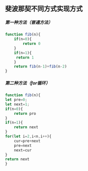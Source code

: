 ## 斐波那契不同方式实现方式
##### 第一种方法（普通方法）
```js
function fib(n){
    if(n=0){
        return 0
    }
    if(n=1){
     return 1
    }
    return fib(n-1)+fib(n-2)
} 
```

##### 第二种方法（for循环）
```js
function fib(n){
let pre=0;
let next=1;
if(n=0){
    return pro
}
if(n=1){
    return next
}
for(let i=2,i<n,i++){
    cur=pre+next
    pre=next
    next=cur
}
return next
}
```

